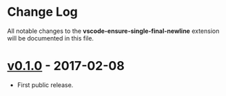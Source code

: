 # Change Log

All notable changes to the **vscode-ensure-single-final-newline** extension will be documented in this file.

# [v0.1.0] - 2017-02-08

* First public release.

[v0.1.0]: (https://github.com/jmlntw/vscode-ensure-single-final-newline/releases/tag/v0.1.0)
